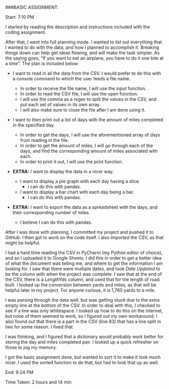 ###BASIC ASSIGNMENT:

Start: 7:10 PM

I started by reading the description and instructions included with the coding assignment.

After that, I went into full planning mode. I wanted to list out everything that I wanted to do with the data, and how I planned to accomplish it. Breaking things down can help get ideas flowing, and will make the task simpler. As the saying goes, "If you want to eat an airplane, you have to do it one bite at a time". The plan is included below:

* I want to read in all the data from the CSV. I would prefer to do this with a console command to which the user feeds a file name.
  * In order to receive the file name, I will use the input function.
  * In order to read the CSV file, I will use the open function.
  * I will use the comma as a regex to split the values in the CSV, and put each set of values in its own array.
  * I will also make sure to close the file after I am done using it.

* I want to then print out a list of days with the amount of miles completed in the specified day.
  * In order to get the days, I will use the aforementioned array of days from reading in the file.
  * In order to get the amount of miles, I will go through each of the days, and find the corresponding amount of miles associated with each.
  * In order to print it out, I will use the print function.

* **EXTRA:** I want to display the data in a nicer way.
  * I want to display a pie graph with each day having a slice.
    * I can do this with pandas.
  * I want to display a bar chart with each day being a bar.
    * I can do this with pandas.

* **EXTRA:** I want to export the data as a spreadsheet with the days, and their corresponding number of miles.
  * I believe I can do this with pandas.


After I was done with planning, I committed my project and pushed it to GitHub. I then got to work on the code itself. I also imported the CSV, as that might be helpful. 

I had a hard time reading the CSV in PyCharm (my Python editor of choice), and so I uploaded it to Google Sheets. I did this in order to get a better idea of what the document was telling me, and where to get the information I am looking for. I saw that there were multiple dates, and took _Date Updated_ to be the column with when the project was complete. I saw that at the end of the CSV, there is a _LengthYds_ column, and used that for the length of road built. I looked up the conversion between yards and miles, as that will be helpful later in my project. For anyone curious, it is 1,760 yards to a mile.

I was parsing through the data well, but was getting stuck due to the extra empty line at the bottom of the CSV. In order to deal with this, I checked to see if a line was only whitespace. I looked up how to do this on the internet, but none of them seemed to work, so I figured out my own workaround. I also found out that there is a part in the CSV (line 83) that has a line split in two for some reason. I fixed that.

I was thinking, and I figured that a dictionary would probably work better for storing the day and miles completed pair. I looked up a quick refresher on those to jog my memory.

I got the basic assignment done, but wanted to sort it to make it look much nicer. I used the sorted function to do that, but had to look that up as well.

End: 9:24 PM

Time Taken: 2 hours and 14 min


<br>